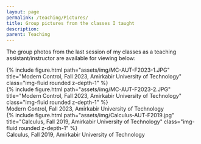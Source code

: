 ```yaml
---
layout: page
permalink: /teaching/Pictures/
title: Group pictures from the classes I taught
description: 
parent: Teaching  
---
```


The group photos from the last session of my classes as a teaching assistant/instructor are available for viewing below:

<div class="row mt-3">  
    <div class="col-sm">  
        {% include figure.html path="assets/img/MC-AUT-F2023-1.JPG" title="Modern Control, Fall 2023, Amirkabir University of Technology" class="img-fluid rounded z-depth-1" %}
    </div>  
    <div class="col-sm">  
        {% include figure.html path="assets/img/MC-AUT-F2023-2.JPG" title="Modern Control, Fall 2023, Amirkabir University of Technology" class="img-fluid rounded z-depth-1" %}
    </div>  
</div>  

<div class="row">  
    <div class="col text-center mt-2">  
        <div class="caption text-center">Modern Control, Fall 2023, Amirkabir University of Technology</div>  
    </div>  
</div>  

<div class="row mt-3">  
    <div class="col">  
        {% include figure.html path="assets/img/Calculus-AUT-F2019.jpg" title="Calculus, Fall 2019, Amirkabir University of Technology" class="img-fluid rounded z-depth-1" %}
        <div class="caption text-center">Calculus, Fall 2019, Amirkabir University of Technology</div>  
    </div>  
</div>
